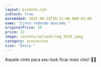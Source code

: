 ```yaml
---
layout: produto.njk
inStock: true
dateAdded: 2025-08-24T16:51:00.000-03:00
name: "Cinto redondo dourado "
originalPrice: 30
price: 22
image: /assets/uploads/img_9158.jpeg
category: acessorios
size: "Único "
---
```

Aquele cinto para seu look ficar mais chic! 💜✨
